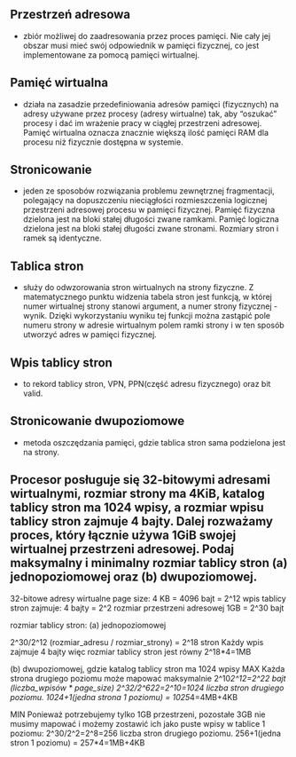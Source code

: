 ## Przestrzeń adresowa
 - zbiór możliwej do zaadresowania przez proces pamięci. Nie cały jej obszar musi mieć swój odpowiednik w pamięci fizycznej, co jest implementowane za pomocą pamięci wirtualnej.

## Pamięć wirtualna
-  działa na zasadzie przedefiniowania adresów pamięci (fizycznych) na adresy używane przez procesy (adresy wirtualne) tak, aby “oszukać” procesy i dać im wrażenie pracy w ciągłej przestrzeni adresowej. Pamięć wirtualna oznacza znacznie większą ilość pamięci RAM dla procesu niż fizycznie dostępna w systemie.

## Stronicowanie 
 - jeden ze sposobów rozwiązania problemu zewnętrznej fragmentacji, polegający na dopuszczeniu nieciągłości rozmieszczenia logicznej przestrzeni adresowej procesu w pamięci fizycznej. Pamięć fizyczna dzielona jest na bloki stałej długości zwane ramkami. Pamięć logiczna dzielona jest na bloki stałej długości zwane stronami. Rozmiary stron i ramek są identyczne.

## Tablica stron
- służy do odwzorowania stron wirtualnych na strony fizyczne. Z matematycznego punktu widzenia tabela stron jest funkcją, w której numer wirtualnej strony stanowi argument, a numer strony fizycznej - wynik. Dzięki wykorzystaniu wyniku tej funkcji można zastąpić pole numeru strony w adresie wirtualnym polem ramki strony i w ten sposób utworzyć adres w pamięci fizycznej.

## Wpis tablicy stron
 - to rekord tablicy stron, VPN, PPN(część adresu fizycznego) oraz bit valid.

## Stronicowanie dwupoziomowe 
- metoda oszczędzania pamięci, gdzie tablica stron sama podzielona jest na strony.

## Procesor posługuje się 32-bitowymi adresami wirtualnymi, rozmiar strony ma 4KiB, katalog tablicy stron ma 1024 wpisy, a rozmiar wpisu tablicy stron zajmuje 4 bajty. Dalej rozważamy proces, który łącznie używa 1GiB swojej wirtualnej przestrzeni adresowej. Podaj maksymalny i minimalny rozmiar tablicy stron (a) jednopoziomowej oraz (b) dwupoziomowej.

32-bitowe adresy wirtualne
page size: 4 KB = 4096 bajt = 2^12
wpis tablicy stron zajmuje: 4 bajty = 2^2
rozmiar przestrzeni adresowej 1GB = 2^30 bajt

rozmiar tablicy stron:
(a) jednopoziomowej

2^30/2^12
(rozmiar_adresu / rozmiar_strony) = 2^18 stron 
Każdy wpis zajmuje 4 bajty więc rozmiar tablicy stron jest równy 2^18*4=1MB

(b) dwupoziomowej, gdzie katalog tablicy stron ma 1024 wpisy
MAX
Każda strona drugiego poziomu może mapować maksymalnie 2^10*2^12=2^22
bajt (liczba_wpisów * page_size)
2^32/2^622=2^10=1024 liczba stron drugiego poziomu.
1024+1(jedna strona 1 poziomu) = 1025*4=4MB+4KB

MIN
Ponieważ potrzebujemy tylko 1GB przestrzeni, pozostałe 3GB nie musimy mapować i możemy zostawić ich jako puste wpisy w tablice 1 poziomu:
2^30/2^2=2^8=256
liczba stron drugiego poziomu.
256+1(jedna stron 1 poziomu) = 257*4=1MB+4KB